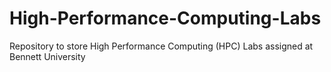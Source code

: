 # High-Performance-Computing-Labs
Repository to store High Performance Computing (HPC) Labs assigned at Bennett University
